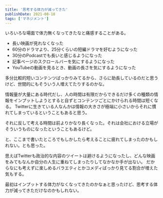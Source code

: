 ```yaml
---
title: '思考する体力が減ってきた'
publishDate: 2021-08-18
tags: ['マネジメント']
---
```


いろいろな場面で体力無くなってきたなと痛感することがある。

*   長い映画が見れなくなった
*   60分のドラマより、25分くらいの短編ドラマを好むようになった
*   30分のPodcastでも長いと感じるようになった
*   記事ページのスクロールバーを気にするようになった
*   YouTubeの動画を見るとき、動画の長さを気にするようになった

多分比較的短いコンテンツばっかりみてるから、さらに助長しているのだと思うけど、世間的にもそういう人増えてたりするのかな。

情報量が大量にある時代だし、人の時間は有限だからできるだけ多くの種類の情報をインプットしようとすると自ずとコンテンツごとにかけられる時間は短くなる。
Twitterに生きている人なんかは情報の大きさが極端に小さいからそれに慣れてしまっているということもあると思う。

それに反して考える時間は前よりかなり長くなった。それは会社における立場がそういうものになったということもあるけど。

と、ここまで書いたところでもしかしたら考えることに疲れてしまったのかもしれない。とも思った。

思えばTwitterも政治的な内容のツイートは避けるようになったし、どんな映画をみてもなんか自分の人生に重ねてしまったりしてなかなか手が出ない。
だからなにも考えずに楽しめるバラエティとかコメディばっかり見てる割合が増えた気もする。

最初はインプットする体力がなくなってきたのかなぁと思ったけど、思考する体力が減ってきただけなのかもしれない。

